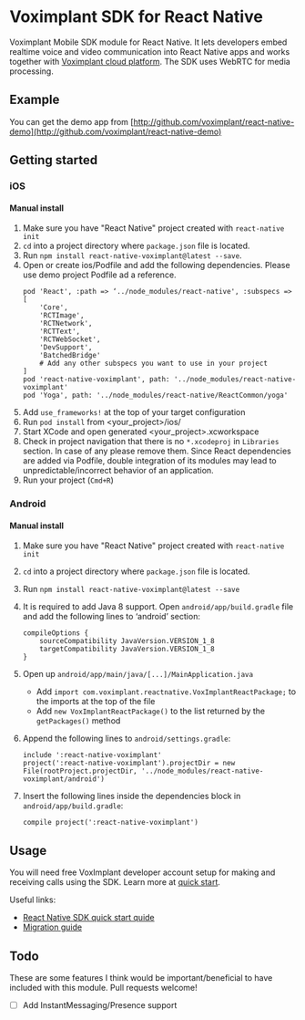# Voximplant SDK for React Native

Voximplant Mobile SDK module for React Native. It lets developers embed realtime voice and video communication into React Native apps and works together with [Voximplant cloud platform](http://voximplant.com). The SDK uses WebRTC for media processing.

## Example
You can get the demo app from [http://github.com/voximplant/react-native-demo](http://github.com/voximplant/react-native-demo)

## Getting started

### iOS

#### Manual install

1. Make sure you have "React Native" project created with `react-native init`
2. `cd` into a project directory where `package.json` file is located.
3. Run `npm install react-native-voximplant@latest --save`.
4. Open or create ios/Podfile and add the following dependencies. Please use demo project Podfile ad a reference.
    ```
    pod 'React', :path => ‘../node_modules/react-native', :subspecs => [
        'Core',
        'RCTImage',
        'RCTNetwork',
        'RCTText',
        'RCTWebSocket',
        'DevSupport',
        'BatchedBridge'
        # Add any other subspecs you want to use in your project
    ]
    pod 'react-native-voximplant', path: '../node_modules/react-native-voximplant'
    pod 'Yoga', path: '../node_modules/react-native/ReactCommon/yoga'
    ```
5. Add `use_frameworks!` at the top of your target configuration
6. Run `pod install` from <your_project>/ios/
7. Start XCode and open generated <your_project>.xcworkspace
8. Check in project navigation that there is no `*.xcodeproj` in  `Libraries` section. In case of any please remove them. Since React dependencies are added via Podfile, double integration of its modules may lead to unpredictable/incorrect behavior of an application.
9. Run your project (`Cmd+R`)

### Android

#### Manual install

1. Make sure you have "React Native" project created with `react-native init`
2. `cd` into a project directory where `package.json` file is located.
3. Run `npm install react-native-voximplant@latest --save`
4. It is required to add Java 8 support. Open `android/app/build.gradle` file and add the following lines to ‘android’ section: 
    ```
    compileOptions {
        sourceCompatibility JavaVersion.VERSION_1_8
        targetCompatibility JavaVersion.VERSION_1_8
    }
    ```
5. Open up `android/app/main/java/[...]/MainApplication.java`
    - Add `import com.voximplant.reactnative.VoxImplantReactPackage;` to the imports at the top of the file
    - Add `new VoxImplantReactPackage()` to the list returned by the `getPackages()` method

6. Append the following lines to `android/settings.gradle`:

    ```
    include ':react-native-voximplant'
    project(':react-native-voximplant').projectDir = new File(rootProject.projectDir, '../node_modules/react-native-voximplant/android')
    ```

7. Insert the following lines inside the dependencies block in `android/app/build.gradle`:

    ```
    compile project(':react-native-voximplant')
    ```    

## Usage
You will need free VoxImplant developer account setup for making and receiving calls using the SDK. 
Learn more at [quick start](https://voximplant.com/docs/references/articles/quickstart).

Useful links:
- [React Native SDK quick start quide]()
- [Migration guide]()


## Todo
These are some features I think would be important/beneficial to have included with this module. Pull requests welcome!

- [ ] Add InstantMessaging/Presence support
